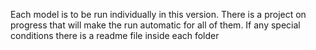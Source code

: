 Each model is to be run individually in this version. There is a project on progress that will make the run automatic for all of them. If any special conditions there is a readme file inside each folder
